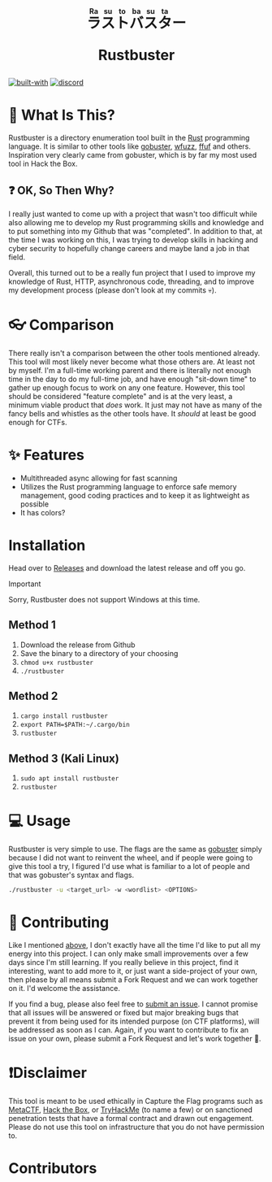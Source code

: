 <div align="center">
  <h1><ruby>ラ<rp>(</rp><rt>Ra</rt><rp>)</rp>ス<rp>(</rp><rt>su</rt><rp>)</rp>ト<rp>(</rp><rt>to</rt><rp>)</rp>バ<rp>(</rp><rt>ba</rt><rp>)</rp>ス<rp>(</rp><rt>su</rt><rp>)</rp>タ<rp>(</rp><rt>ta</rt><rp>)</rp>ー</ruby><p align="center">Rustbuster</p></h1>
</div>

<a href="https://rust-lang.org">![built-with](https://github.com/0niSec/rustbuster/assets/9609041/241e8c72-0b2c-4dcc-8938-a9e7014fb5be)</a> <a href="https://discord.com/users/tyr4el">![discord](https://github.com/0niSec/rustbuster/assets/9609041/530f7982-d1d5-4bc7-9aaa-77fbd5675a04)</a>

# 🤔 What Is This?

Rustbuster is a directory enumeration tool built in the [Rust](https://rust-lang.org) programming language. It is similar to other tools like [gobuster](https://github.com/OJ/gobuster), [wfuzz](https://github.com/xmendez/wfuzz), [ffuf](https://github.com/ffuf/ffuf) and others. Inspiration very clearly came from gobuster, which is by far my most used tool in Hack the Box.

## ❓ OK, So Then Why?

I really just wanted to come up with a project that wasn't too difficult while also allowing me to develop my Rust programming skills and knowledge and to put something into my Github that was "completed". In addition to that, at the time I was working on this, I was trying to develop skills in hacking and cyber security to hopefully change careers and maybe land a job in that field.

Overall, this turned out to be a really fun project that I used to improve my knowledge of Rust, HTTP, asynchronous code, threading, and to improve my development process (please don't look at my commits 💀).

# 👓 Comparison

There really isn't a comparison between the other tools mentioned already. This tool will most likely never become what those others are. At least not by myself. I'm a full-time working parent and there is literally not enough time in the day to do my full-time job, and have enough "sit-down time" to gather up enough focus to work on any one feature. However, this tool should be considered "feature complete" and is at the very least, a minimum viable product that *does* work. It just may not have as many of the fancy bells and whistles as the other tools have. It *should* at least be good enough for CTFs.

# ✨ Features

- Multithreaded async allowing for fast scanning
- Utilizes the Rust programming language to enforce safe memory management, good coding practices and to keep it as lightweight as possible
- It has colors?

# Installation

Head over to <a href="https://github.com/0niSec/rustbuster/releases">Releases</a> and download the latest release and off you go.

> [!IMPORTANT]
> Sorry, Rustbuster does not support Windows at this time.

## Method 1
1. Download the release from Github
2. Save the binary to a directory of your choosing
3. `chmod u+x rustbuster`
4. `./rustbuster`

## Method 2
1. `cargo install rustbuster`
2. `export PATH=$PATH:~/.cargo/bin`
3. `rustbuster`

## Method 3 (Kali Linux)
1. `sudo apt install rustbuster`
2. `rustbuster`

# 💻 Usage

Rustbuster is very simple to use. The flags are the same as [gobuster](https://github.com/OJ/gobuster) simply because I did not want to reinvent the wheel, and if people were going to give this tool a try, I figured I'd use what is familiar to a lot of people and that was gobuster's syntax and flags.

```bash
./rustbuster -u <target_url> -w <wordlist> <OPTIONS>
```

# 🤝 Contributing

Like I mentioned <a href="https://github.com/0niSec/rustbuster/edit/develop/README.md#-comparison">above</a>, I don't exactly have all the time I'd like to put all my energy into this project. I can only make small improvements over a few days since I'm still learning. If you really believe in this project, find it interesting, want to add more to it, or just want a side-project of your own, then please by all means submit a Fork Request and we can work together on it. I'd welcome the assistance.

If you find a bug, please also feel free to <a href="https://github.com/0nisec/rustbuster/issues">submit an issue</a>. I cannot promise that all issues will be answered or fixed but major breaking bugs that prevent it from being used for its intended purpose (on CTF platforms), will be addressed as soon as I can. Again, if you want to contribute to fix an issue on your own, please submit a Fork Request and let's work together 🤝.

# ❗Disclaimer

This tool is meant to be used ethically in Capture the Flag programs such as [MetaCTF](https://metactf.com/), [Hack the Box](https://hackthebox.com), or [TryHackMe](https://tryhackme.com) (to name a few) or on sanctioned penetration tests that have a formal contract and drawn out engagement. Please do not use this tool on infrastructure that you do not have permission to. 

# Contributors

<!-- ALL-CONTRIBUTORS-LIST:START - Do not remove or modify this section -->
<!-- prettier-ignore-start -->
<!-- markdownlint-disable -->

<!-- markdownlint-restore -->
<!-- prettier-ignore-end -->

<!-- ALL-CONTRIBUTORS-LIST:END -->
